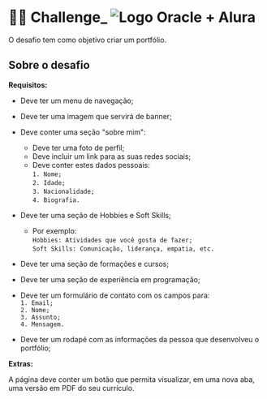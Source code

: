 # 👩‍💻 Challenge_  ![Logo Oracle + Alura](https://user-images.githubusercontent.com/119071975/210175619-6a711f65-9045-4130-82b5-bdfab4674c33.svg)

O desafio tem como objetivo criar um portfólio.

## Sobre o desafio

**Requisitos:**

- Deve ter um menu de navegação;
- Deve ter uma imagem que servirá de banner;
- Deve conter uma seção "sobre mim":
  - Deve ter uma foto de perfil;
  - Deve incluir um link para as suas redes sociais;
  - Deve conter estes dados pessoais:\
       `1. Nome;`\
       `2. Idade;`   
       `3. Nacionalidade;`\
       `4. Biografia.`
      
- Deve ter uma seção de Hobbies e Soft Skills;
  - Por exemplo:\
        `Hobbies: Atividades que você gosta de fazer;`\
        `Soft Skills: Comunicação, liderança, empatia, etc.`
- Deve ter uma seção de formações e cursos;
- Deve ter uma seção de experiência em programação;
- Deve ter um formulário de contato com os campos para:\
        `1. Email;`\
        `2. Nome;`\
        `3. Assunto;`\
        `4. Mensagem.`
- Deve ter um rodapé com as informações da pessoa que desenvolveu o portfólio;


**Extras:**

A página deve conter um botão que permita visualizar, em uma nova aba, uma versão em PDF do seu currículo.

